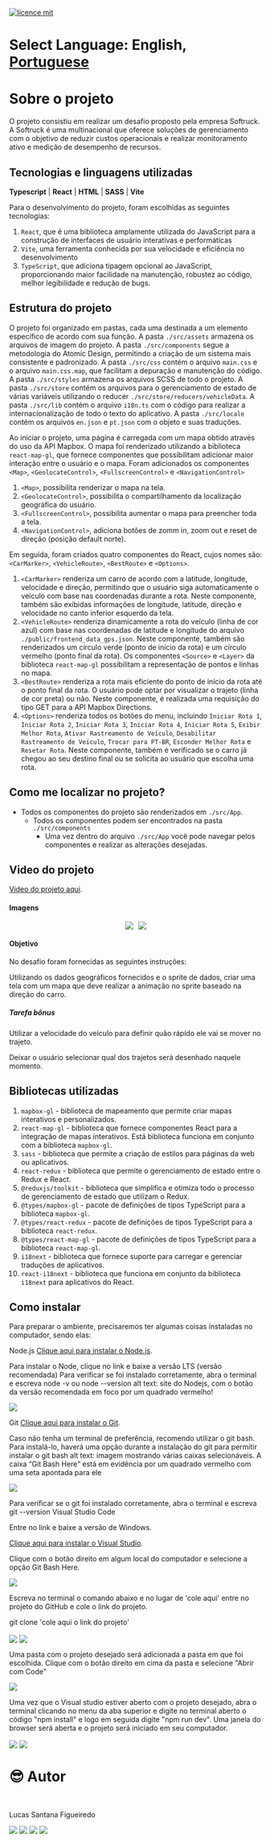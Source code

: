 [![licence mit](https://img.shields.io/badge/licence-MIT-blue.svg)](./LICENSE)

# Select Language: **English**, [Portuguese](https://github.com/santanafx/frontend-3d-car/blob/main/README-pt.md)

# Sobre o projeto

O projeto consistiu em realizar um desafio proposto pela empresa Softruck. A Softruck é uma multinacional que oferece soluções de gerenciamento com o objetivo de reduzir custos operacionais e realizar monitoramento ativo e medição de desempenho de recursos.

## Tecnologias e linguagens utilizadas

**Typescript** | **React** | **HTML** | **SASS** | **Vite**

Para o desenvolvimento do projeto, foram escolhidas as seguintes tecnologias:

1. `React`, que é uma biblioteca amplamente utilizada do JavaScript para a construção de interfaces de usuário interativas e performáticas
2. `Vite`, uma ferramenta conhecida por sua velocidade e eficiência no desenvolvimento
3. `TypeScript`, que adiciona tipagem opcional ao JavaScript, proporcionando maior facilidade na manutenção, robustez ao código, melhor legibilidade e redução de bugs.

## Estrutura do projeto

O projeto foi organizado em pastas, cada uma destinada a um elemento específico de acordo com sua função. A pasta `./src/assets` armazena os arquivos de imagem do projeto. A pasta `./src/components` segue a metodologia do Atomic Design, permitindo a criação de um sistema mais consistente e padronizado. A pasta `./src/css` contém o arquivo `main.css` e o arquivo `main.css.map`, que facilitam a depuração e manutenção do código. A pasta `./src/styles` armazena os arquivos SCSS de todo o projeto. A pasta `./src/store` contém os arquivos para o gerenciamento de estado de várias variáveis utilizando o reducer `./src/store/reducers/vehicleData`. A pasta `./src/lib` contém o arquivo `i18n.ts` com o código para realizar a internacionalização de todo o texto do aplicativo. A pasta `./src/locale` contém os arquivos `en.json` e `pt.json` com o objeto e suas traduções.

Ao iniciar o projeto, uma página é carregada com um mapa obtido através do uso da API Mapbox. O mapa foi renderizado utilizando a biblioteca `react-map-gl`, que fornece componentes que possibilitam adicionar maior interação entre o usuário e o mapa. Foram adicionados os componentes `<Map>`, `<GeolocateControl>`, `<FullscreenControl>` e `<NavigationControl>`

1. `<Map>`, possibilita renderizar o mapa na tela.
2. `<GeolocateControl>`, possibilita o compartilhamento da localização geográfica do usuário.
3. `<FullscreenControl>`, possibilita aumentar o mapa para preencher toda a tela.
4. `<NavigationControl>`, adiciona botões de zomm in, zoom out e reset de direção (posição default norte).

Em seguida, foram criados quatro componentes do React, cujos nomes são: `<CarMarker>`, `<VehicleRoute>`, `<BestRoute>` e `<Options>`.

1. `<CarMarker>` renderiza um carro de acordo com a latitude, longitude, velocidade e direção, permitindo que o usuário siga automaticamente o veículo com base nas coordenadas durante a rota. Neste componente, também são exibidas informações de longitude, latitude, direção e velocidade no canto inferior esquerdo da tela.
2. `<VehicleRoute>` renderiza dinamicamente a rota do veículo (linha de cor azul) com base nas coordenadas de latitude e longitude do arquivo `./public/frontend_data_gps.json`. Neste componente, também são renderizados um círculo verde (ponto de início da rota) e um círculo vermelho (ponto final da rota). Os componentes `<Source>` e `<Layer>` da biblioteca `react-map-gl` possibilitam a representação de pontos e linhas no mapa.
3. `<BestRoute>` renderiza a rota mais eficiente do ponto de início da rota até o ponto final da rota. O usuário pode optar por visualizar o trajeto (linha de cor preta) ou não. Neste componente, é realizada uma requisição do tipo GET para a API Mapbox Directions.
4. `<Options>` renderiza todos os botões do menu, incluindo `Iniciar Rota 1`, `Iniciar Rota 2`, `Iniciar Rota 3`, `Iniciar Rota 4`, `Iniciar Rota 5`, `Exibir Melhor Rota`, `Ativar Rastreamento de Veículo`, `Desabilitar Rastreamento de Veículo`, `Trocar para PT-BR`, `Esconder Melhor Rota` e `Resetar Rota`. Neste componente, também é verificado se o carro já chegou ao seu destino final ou se solicita ao usuário que escolha uma rota.

## Como me localizar no projeto?

- Todos os componentes do projeto são renderizados em `./src/App`.
  - Todos os componentes podem ser encontrados na pasta `./src/components`
    - Uma vez dentro do arquivo `./src/App` você pode navegar pelos componentes e realizar as alterações desejadas.

## Video do projeto

<a href="https://www.youtube.com/watch?v=QKh7RwoH_Sc">Video do projeto aqui</a>.

#### Imagens

<div style="display: flex; justify-content: center;">
  <img src='./public/images/readme/img1.png' style="margin-right: 10px;">
  <img src='./public/images/readme/img2.png'>
</div>

#### Objetivo

No desafio foram fornecidas as seguintes instruções:

Utilizando os dados geográficos fornecidos e o sprite de dados, criar uma tela com um mapa que deve realizar a animação no sprite baseado na direção do carro.

##### Tarefa bônus

Utilizar a velocidade do veículo para definir quão rápido ele vai se mover no trajeto.

Deixar o usuário selecionar qual dos trajetos será desenhado naquele momento.

## Bibliotecas utilizadas

1. `mapbox-gl` - biblioteca de mapeamento que permite criar mapas interativos e personalizados.
2. `react-map-gl` - biblioteca que fornece componentes React para a integração de mapas interativos. Está biblioteca funciona em conjunto com a biblioteca `mapbox-gl`.
3. `sass` - biblioteca que permite a criação de estilos para páginas da web ou aplicativos.
4. `react-redux` - biblioteca que permite o gerenciamento de estado entre o Redux e React.
5. `@reduxjs/toolkit` - biblioteca que simplifica e otimiza todo o processo de gerenciamento de estado que utilizam o Redux.
6. `@types/mapbox-gl` - pacote de definições de tipos TypeScript para a biblioteca `mapbox-gl`.
7. `@types/react-redux` - pacote de definições de tipos TypeScript para a biblioteca `react-redux`.
8. `@types/react-map-gl` - pacote de definições de tipos TypeScript para a biblioteca `react-map-gl`.
9. `i18next` - biblioteca que fornece suporte para carregar e gerenciar traduções de aplicativos.
10. `react-i18next` - biblioteca que funciona em conjunto da biblioteca `i18next` para aplicativos do React.

## Como instalar

Para preparar o ambiente, precisaremos ter algumas coisas instaladas no computador, sendo elas:

Node.js
<a href="https://nodejs.org/pt-br">Clique aqui para instalar o Node.js</a>.

Para instalar o Node, clique no link e baixe a versão LTS (versão recomendada)
Para verificar se foi instalado corretamente, abra o terminal e escreva node -v ou node --version
alt text: site do Nodejs, com o botão da versão recomendada em foco por um quadrado vermelho!

<img align="center" src='./public/images/readme/instrucao-node.png'>

Git
<a href="https://git-scm.com/download/windows">Clique aqui para instalar o Git</a>.

Caso não tenha um terminal de preferência, recomendo utilizar o git bash. Para instalá-lo, haverá uma opção durante a instalação do git para permitir instalar o git bash
alt text: imagem mostrando várias caixas selecionáveis. A caixa “Git Bash Here” está em evidência por um quadrado vermelho com uma seta apontada para ele

<img align="center" src='./public/images/readme/instrucao-git.png'>

Para verificar se o git foi instalado corretamente, abra o terminal e escreva git --version
Visual Studio Code

Entre no link e baixe a versão de Windows.

<a href="https://code.visualstudio.com/download">Clique aqui para instalar o Visual Studio</a>.

Clique com o botão direito em algum local do computador e selecione a opção Git Bash Here.

<img align="center" src='./public/images/readme/instrucao-gitBashHere.png'>

Escreva no terminal o comando abaixo e no lugar de 'cole aqui' entre no projeto do GitHub e cole o link do projeto.

git clone 'cole aqui o link do projeto'

<img align="center" src='./public/images/readme/instrucao-clone.png'>

<img align="center" src='./public/images/readme/instrucao-gitClone.png'>

Uma pasta com o projeto desejado será adicionada a pasta em que foi escolhida.
Clique com o botão direito em cima da pasta e selecione "Abrir com Code"

<img align="center" src='./public/images/readme/instrucao-abrirCode.png'>

Uma vez que o Visual studio estiver aberto com o projeto desejado, abra o terminal clicando no menu da aba superior e digite no terminal aberto o código "npm install" e logo em seguida digite "npm run dev". Uma janela do browser será aberta e o projeto será iniciado em seu computador.

<img align="center" src='./public/images/readme/instrucao-terminal.png'>

<img align="center" src='./public/images/readme/instrucao-npm.png'>

<br />

# :sunglasses: Autor <a name="id07"></a>

<br />

Lucas Santana Figueiredo

<div>
 <a href="https://discordapp.com/users/254746660549296128" target="_blank"><img src="https://img.shields.io/badge/Discord-7289DA?style=for-the-badge&logo=discord&logoColor=white" target="_blank"></a>
  <a href = "mailto:santanafx@hotmail.com"><img src="https://img.shields.io/badge/-Gmail-%23333?style=for-the-badge&logo=gmail&logoColor=white" target="_blank"></a>
  <a href="https://www.linkedin.com/in/lucas-santana-figueiredo/" target="_blank"><img src="https://img.shields.io/badge/-LinkedIn-%230077B5?style=for-the-badge&logo=linkedin&logoColor=white" target="_blank"></a>
  <a href="https://wa.me/5531997915854" target="_blank"><img src=https://img.shields.io/badge/WhatsApp-25D366?style=for-the-badge&logo=whatsapp&logoColor=white></a>
</div>
